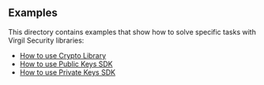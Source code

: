 ## Examples

This directory contains examples that show how to solve specific tasks with Virgil Security libraries:

  * [How to use Crypto Library](https://github.com/VirgilSecurity/virgil-sdk-cpp/blob/release/examples/CRYPTO_LIBRARY.md)
  * [How to use Public Keys SDK](https://github.com/VirgilSecurity/virgil-sdk-cpp/blob/release/examples/PUBLIC_KEYS_SERVICE.md)
  * [How to use Private Keys SDK](https://github.com/VirgilSecurity/virgil-sdk-cpp/blob/release/examples/PRIVATE_KEYS_SERVICE.md)
